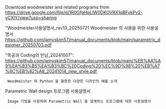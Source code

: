 Download woodmeister and related programs from 
https://drive.google.com/file/d/1R0GfgHpLIW0DKOVRX1qBFvkPv2-yCXlY/view?usp=sharing

"Woodmeister사용설명서_rev13_20250721
    Woodmeister 의 사용을 위한 사용설명서
    https://github.com/iamyskim57/manual_documents/blob/main/parametric_designer_20250703.pdf
    
"목공과 Coding의 만남_20241007":  
https://github.com/iamyskim57/manual_documents/blob/main/%EB%AA%A9%EA%B3%B5%EA%B3%BC%20Coding%20%EC%9D%98%20%EB%A7%8C%EB%82%A8_20241014_new_style.pdf

     Woodmeister 와 Python 을 활용한 다양한 디자인의 예를 소개     
     
Parametric Wall design 프로그램 사용설명서

     Image 기법을 이용하여 Parametric Wall 을 설계하는 프로그램에 대한 사용설명서
